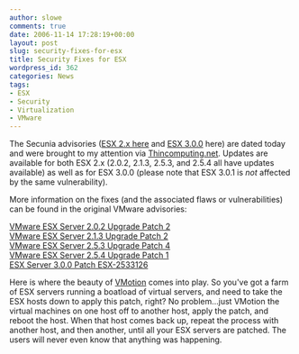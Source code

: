 ```yaml
---
author: slowe
comments: true
date: 2006-11-14 17:28:19+00:00
layout: post
slug: security-fixes-for-esx
title: Security Fixes for ESX
wordpress_id: 362
categories: News
tags:
- ESX
- Security
- Virtualization
- VMware
---
```


The Secunia advisories ([ESX 2.x here](http://secunia.com/advisories/22875/) and [ESX 3.0.0](http://secunia.com/advisories/22876) here) are dated today and were brought to my attention via [Thincomputing.net](http://www.thincomputing.net/newsitem2786.html). Updates are available for both ESX 2.x (2.0.2, 2.1.3, 2.5.3, and 2.5.4 all have updates available) as well as for ESX 3.0.0 (please note that ESX 3.0.1 is _not_ affected by the same vulnerability).

More information on the fixes (and the associated flaws or vulnerabilities) can be found in the original VMware advisories:

[VMware ESX Server 2.0.2 Upgrade Patch 2](http://www.vmware.com/download/esx/esx-202-200610-patch.html)  
[VMware ESX Server 2.1.3 Upgrade Patch 2](http://www.vmware.com/download/esx/esx-213-200610-patch.html)  
[VMware ESX Server 2.5.3 Upgrade Patch 4](http://www.vmware.com/download/esx/esx-253-200610-patch.html)  
[VMware ESX Server 2.5.4 Upgrade Patch 1](http://www.vmware.com/download/esx/esx-254-200610-patch.html)  
[ESX Server 3.0.0 Patch ESX-2533126](http://kb.vmware.com/vmtnkb/search.do?cmd=displayKC&docType=kc&externalId=2533126&sliceId=SAL_Public)

Here is where the beauty of [VMotion](http://www.vmware.com/products/vi/vc/vmotion.html) comes into play. So you've got a farm of ESX servers running a boatload of virtual servers, and need to take the ESX hosts down to apply this patch, right? No problem...just VMotion the virtual machines on one host off to another host, apply the patch, and reboot the host. When that host comes back up, repeat the process with another host, and then another, until all your ESX servers are patched. The users will never even know that anything was happening.
